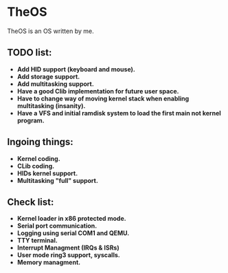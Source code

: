 # TheOS
TheOS is an OS written by me.

## TODO list:
- **Add HID support (keyboard and mouse).**
- **Add storage support.**
- **Add multitasking support.**
- **Have a good Clib implementation for future user space.**
- **Have to change way of moving kernel stack when enabling multitasking (insanity).**
- **Have a VFS and initial ramdisk system to load the first main not kernel program.**

## Ingoing things:
- **Kernel coding.**
- **CLib coding.**
- **HIDs kernel support.**
- **Multitasking "full" support.**

## Check list:
- **Kernel loader in x86 protected mode.**
- **Serial port communication.**
- **Logging using serial COM1 and QEMU.**
- **TTY terminal.**
- **Interrupt Managment (IRQs & ISRs)**
- **User mode ring3 support, syscalls.**
- **Memory managment.**
